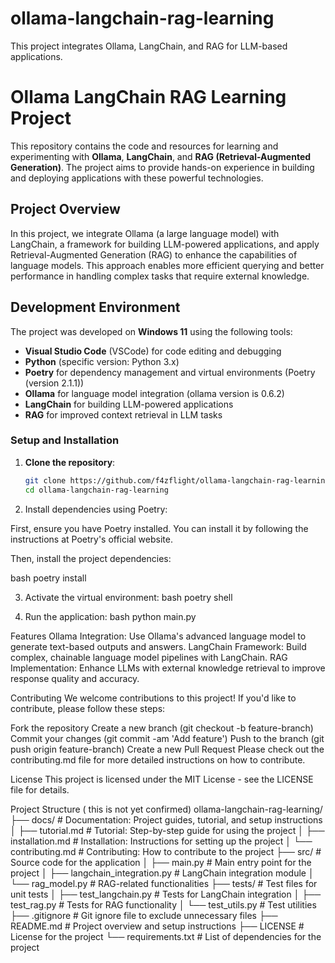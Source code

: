 # ollama-langchain-rag-learning
This project integrates Ollama, LangChain, and RAG for LLM-based applications.

# Ollama LangChain RAG Learning Project

This repository contains the code and resources for learning and experimenting with **Ollama**, **LangChain**, and **RAG (Retrieval-Augmented Generation)**. The project aims to provide hands-on experience in building and deploying applications with these powerful technologies.

## Project Overview

In this project, we integrate Ollama (a large language model) with LangChain, a framework for building LLM-powered applications, and apply Retrieval-Augmented Generation (RAG) to enhance the capabilities of language models. This approach enables more efficient querying and better performance in handling complex tasks that require external knowledge.

## Development Environment

The project was developed on **Windows 11** using the following tools:

- **Visual Studio Code** (VSCode) for code editing and debugging
- **Python** (specific version: Python 3.x)
- **Poetry** for dependency management and virtual environments (Poetry (version 2.1.1))
- **Ollama** for language model integration (ollama version is 0.6.2)
- **LangChain** for building LLM-powered applications
- **RAG** for improved context retrieval in LLM tasks

### Setup and Installation

1. **Clone the repository**:

   ```bash
   git clone https://github.com/f4zflight/ollama-langchain-rag-learning.git
   cd ollama-langchain-rag-learning

2. Install dependencies using Poetry:

First, ensure you have Poetry installed. You can install it by following the instructions at Poetry's official website.

Then, install the project dependencies:

bash
poetry install

3. Activate the virtual environment:
bash
poetry shell

4. Run the application:
bash
python main.py

Features
Ollama Integration: Use Ollama's advanced language model to generate text-based outputs and answers.
LangChain Framework: Build complex, chainable language model pipelines with LangChain.
RAG Implementation: Enhance LLMs with external knowledge retrieval to improve response quality and accuracy.

Contributing
We welcome contributions to this project! If you'd like to contribute, please follow these steps:

Fork the repository
Create a new branch (git checkout -b feature-branch)
Commit your changes (git commit -am 'Add feature')
Push to the branch (git push origin feature-branch)
Create a new Pull Request
Please check out the contributing.md file for more detailed instructions on how to contribute.


License
This project is licensed under the MIT License - see the LICENSE file for details.

Project Structure ( this is not yet confirmed)
ollama-langchain-rag-learning/
├── docs/                # Documentation: Project guides, tutorial, and setup instructions
│   ├── tutorial.md      # Tutorial: Step-by-step guide for using the project
│   ├── installation.md  # Installation: Instructions for setting up the project
│   └── contributing.md  # Contributing: How to contribute to the project
├── src/                 # Source code for the application
│   ├── main.py          # Main entry point for the project
│   ├── langchain_integration.py # LangChain integration module
│   └── rag_model.py     # RAG-related functionalities
├── tests/               # Test files for unit tests
│   ├── test_langchain.py # Tests for LangChain integration
│   ├── test_rag.py       # Tests for RAG functionality
│   └── test_utils.py    # Test utilities
├── .gitignore           # Git ignore file to exclude unnecessary files
├── README.md            # Project overview and setup instructions
├── LICENSE              # License for the project
└── requirements.txt     # List of dependencies for the project


